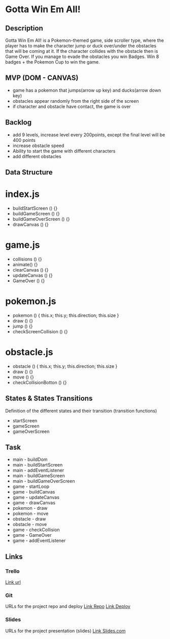 # Gotta Win Em All!


## Description

Gotta Win Em All! is a Pokemon-themed game, side scroller type, where the player has to make the character jump or duck over/under the obstacles that will be coming at it. If the character collides with the obstacle then is Game Over.
If you manage to evade the obstacles you win Badges. Win 8 badges + the Pokemon Cup to win the game.

## MVP (DOM - CANVAS)

- game has a pokemon that jumps(arrow up key) and ducks(arrow down key)
- obstacles appear randomly from the right side of the screen
- if character and obstacle have contact, the game is over


## Backlog

- add 9 levels, increase level  every 200points, except the final level will be 400 points
- increase obstacle speed
- Ability to start the game with different characters
- add different obstacles

## Data Structure

# index.js

- buildStartScreen () {}
- buildGameScreen () {}
- buildGameOverScreen () {}
- drawCanvas () {}

# game.js
- collisions () {}
- animate() {}
- clearCanvas () {}
- updateCanvas () {}
- GameOver () {}

# pokemon.js

- pokemon () {
  this.x;
  this.y;
  this.direction;
  this.size
  }
- draw () {}
- jump () {}
- checkScreenCollision () {}

# obstacle.js

- obstacle () {
  this.x;
  this.y;
  this.direction;
  this.size
  }
- draw () {}
- move () {}
- checkCollisionBotton () {}

## States & States Transitions

Definition of the different states and their transition (transition functions)

- startScreen
- gameScreen
- gameOverScreen

## Task

- main - buildDom
- main - buildStartScreen
- main - addEventListener
- main - buildGameScreen
- main - buildGameOverScreen
- game - startLoop
- game - buildCanvas
- game - updateCanvas
- game - drawCanvas
- pokemon - draw
- pokemon - move
- obstacle - draw
- obstacle - move
- game - checkCollision
- game - GameOver
- game - addEventListener

## Links

### Trello

[Link url](https://trello.com/b/wsFCS9g2/pokemon-game)

### Git

URLs for the project repo and deploy
[Link Repo](https://github.com/sil-sin/Gotta-Win-Em-All-provisory-.git)
[Link Deploy](https://sil-sin.github.io/Gotta-Win-Em-All-provisory/)

### Slides

URLs for the project presentation (slides)
[Link Slides.com](https://docs.google.com)

